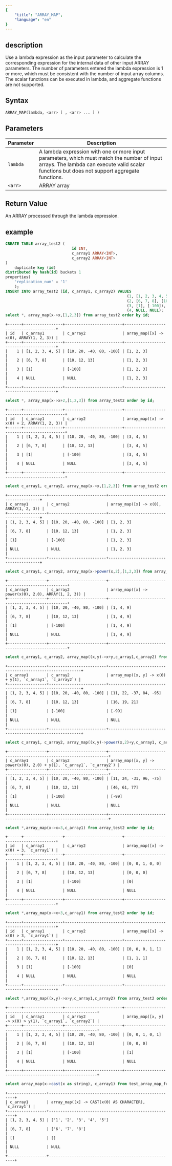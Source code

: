 ```yaml
---
{
    "title": "ARRAY_MAP",
    "language": "en"
}
---
```


<!--
Licensed to the Apache Software Foundation (ASF) under one
or more contributor license agreements.  See the NOTICE file
distributed with this work for additional information
regarding copyright ownership.  The ASF licenses this file
to you under the Apache License, Version 2.0 (the
"License"); you may not use this file except in compliance
with the License.  You may obtain a copy of the License at

  http://www.apache.org/licenses/LICENSE-2.0

Unless required by applicable law or agreed to in writing,
software distributed under the License is distributed on an
"AS IS" BASIS, WITHOUT WARRANTIES OR CONDITIONS OF ANY
KIND, either express or implied.  See the License for the
specific language governing permissions and limitations
under the License.
-->

## description

Use a lambda expression as the input parameter to calculate the corresponding expression for the internal data of other input ARRAY parameters.
The number of parameters entered the lambda expression is 1 or more, which must be consistent with the number of input array columns.
The scalar functions can be executed in lambda, and aggregate functions are not supported.

## Syntax
```sql
ARRAY_MAP(lambda, <arr> [ , <arr> ... ] )
```

## Parameters

| Parameter | Description |
| --- |---|
| `lambda` | A lambda expression with one or more input parameters, which must match the number of input arrays. The lambda can execute valid scalar functions but does not support aggregate functions. |
| `<arr>` | ARRAY array |

## Return Value

An ARRAY processed through the lambda expression.
## example

```sql
CREATE TABLE array_test2 (
                             id INT,
                             c_array1 ARRAY<INT>,
                             c_array2 ARRAY<INT>
)
    duplicate key (id)
distributed by hash(id) buckets 1
properties(
    'replication_num' = '1'
    );
INSERT INTO array_test2 (id, c_array1, c_array2) VALUES
                                                     (1, [1, 2, 3, 4, 5], [10, 20, -40, 80, -100]),
                                                     (2, [6, 7, 8], [10, 12, 13]),
                                                     (3, [1], [-100]),
                                                     (4, NULL, NULL);
select *, array_map(x->x,[1,2,3]) from array_test2 order by id;
```
```text
+------+-----------------+-------------------------+----------------------------------------+
| id   | c_array1        | c_array2                | array_map([x] -> x(0), ARRAY(1, 2, 3)) |
+------+-----------------+-------------------------+----------------------------------------+
|    1 | [1, 2, 3, 4, 5] | [10, 20, -40, 80, -100] | [1, 2, 3]                              |
|    2 | [6, 7, 8]       | [10, 12, 13]            | [1, 2, 3]                              |
|    3 | [1]             | [-100]                  | [1, 2, 3]                              |
|    4 | NULL            | NULL                    | [1, 2, 3]                              |
+------+-----------------+-------------------------+----------------------------------------+
```
```sql
select *, array_map(x->x+2,[1,2,3]) from array_test2 order by id;
```
```text
+------+-----------------+-------------------------+--------------------------------------------+
| id   | c_array1        | c_array2                | array_map([x] -> x(0) + 2, ARRAY(1, 2, 3)) |
+------+-----------------+-------------------------+--------------------------------------------+
|    1 | [1, 2, 3, 4, 5] | [10, 20, -40, 80, -100] | [3, 4, 5]                                  |
|    2 | [6, 7, 8]       | [10, 12, 13]            | [3, 4, 5]                                  |
|    3 | [1]             | [-100]                  | [3, 4, 5]                                  |
|    4 | NULL            | NULL                    | [3, 4, 5]                                  |
+------+-----------------+-------------------------+--------------------------------------------+
```

```sql
select c_array1, c_array2, array_map(x->x,[1,2,3]) from array_test2 order by id;
```
```text
+-----------------+-------------------------+----------------------------------------+
| c_array1        | c_array2                | array_map([x] -> x(0), ARRAY(1, 2, 3)) |
+-----------------+-------------------------+----------------------------------------+
| [1, 2, 3, 4, 5] | [10, 20, -40, 80, -100] | [1, 2, 3]                              |
| [6, 7, 8]       | [10, 12, 13]            | [1, 2, 3]                              |
| [1]             | [-100]                  | [1, 2, 3]                              |
| NULL            | NULL                    | [1, 2, 3]                              |
+-----------------+-------------------------+----------------------------------------+
```
```sql
select c_array1, c_array2, array_map(x->power(x,2),[1,2,3]) from array_test2 order by id;
```
```text
+-----------------+-------------------------+----------------------------------------------------+
| c_array1        | c_array2                | array_map([x] -> power(x(0), 2.0), ARRAY(1, 2, 3)) |
+-----------------+-------------------------+----------------------------------------------------+
| [1, 2, 3, 4, 5] | [10, 20, -40, 80, -100] | [1, 4, 9]                                          |
| [6, 7, 8]       | [10, 12, 13]            | [1, 4, 9]                                          |
| [1]             | [-100]                  | [1, 4, 9]                                          |
| NULL            | NULL                    | [1, 4, 9]                                          |
+-----------------+-------------------------+----------------------------------------------------+
```
```sql
select c_array1, c_array2, array_map((x,y)->x+y,c_array1,c_array2) from array_test2 order by id;
```
```text
+-----------------+-------------------------+----------------------------------------------------------+
| c_array1        | c_array2                | array_map([x, y] -> x(0) + y(1), `c_array1`, `c_array2`) |
+-----------------+-------------------------+----------------------------------------------------------+
| [1, 2, 3, 4, 5] | [10, 20, -40, 80, -100] | [11, 22, -37, 84, -95]                                   |
| [6, 7, 8]       | [10, 12, 13]            | [16, 19, 21]                                             |
| [1]             | [-100]                  | [-99]                                                    |
| NULL            | NULL                    | NULL                                                     |
+-----------------+-------------------------+----------------------------------------------------------+
```

```sql
select c_array1, c_array2, array_map((x,y)->power(x,2)+y,c_array1, c_array2) from array_test2 order by id;
```
```text
+-----------------+-------------------------+----------------------------------------------------------------------+
| c_array1        | c_array2                | array_map([x, y] -> power(x(0), 2.0) + y(1), `c_array1`, `c_array2`) |
+-----------------+-------------------------+----------------------------------------------------------------------+
| [1, 2, 3, 4, 5] | [10, 20, -40, 80, -100] | [11, 24, -31, 96, -75]                                               |
| [6, 7, 8]       | [10, 12, 13]            | [46, 61, 77]                                                         |
| [1]             | [-100]                  | [-99]                                                                |
| NULL            | NULL                    | NULL                                                                 |
+-----------------+-------------------------+----------------------------------------------------------------------+
```

```sql
select *,array_map(x->x=3,c_array1) from array_test2 order by id;
```
```text
+------+-----------------+-------------------------+----------------------------------------+
| id   | c_array1        | c_array2                | array_map([x] -> x(0) = 3, `c_array1`) |
+------+-----------------+-------------------------+----------------------------------------+
|    1 | [1, 2, 3, 4, 5] | [10, 20, -40, 80, -100] | [0, 0, 1, 0, 0]                        |
|    2 | [6, 7, 8]       | [10, 12, 13]            | [0, 0, 0]                              |
|    3 | [1]             | [-100]                  | [0]                                    |
|    4 | NULL            | NULL                    | NULL                                   |
+------+-----------------+-------------------------+----------------------------------------+
```

```sql
select *,array_map(x->x>3,c_array1) from array_test2 order by id;
```
```text
+------+-----------------+-------------------------+----------------------------------------+
| id   | c_array1        | c_array2                | array_map([x] -> x(0) > 3, `c_array1`) |
+------+-----------------+-------------------------+----------------------------------------+
|    1 | [1, 2, 3, 4, 5] | [10, 20, -40, 80, -100] | [0, 0, 0, 1, 1]                        |
|    2 | [6, 7, 8]       | [10, 12, 13]            | [1, 1, 1]                              |
|    3 | [1]             | [-100]                  | [0]                                    |
|    4 | NULL            | NULL                    | NULL                                   |
+------+-----------------+-------------------------+----------------------------------------+
```

```sql
select *,array_map((x,y)->x>y,c_array1,c_array2) from array_test2 order by id;
```
```text
+------+-----------------+-------------------------+----------------------------------------------------------+
| id   | c_array1        | c_array2                | array_map([x, y] -> x(0) > y(1), `c_array1`, `c_array2`) |
+------+-----------------+-------------------------+----------------------------------------------------------+
|    1 | [1, 2, 3, 4, 5] | [10, 20, -40, 80, -100] | [0, 0, 1, 0, 1]                                          |
|    2 | [6, 7, 8]       | [10, 12, 13]            | [0, 0, 0]                                                |
|    3 | [1]             | [-100]                  | [1]                                                      |
|    4 | NULL            | NULL                    | NULL                                                     |
+------+-----------------+-------------------------+----------------------------------------------------------+
```
```sql
select array_map(x->cast(x as string), c_array1) from test_array_map_function;
```
```text
+-----------------+-------------------------------------------------------+
| c_array1        | array_map([x] -> CAST(x(0) AS CHARACTER), `c_array1`) |
+-----------------+-------------------------------------------------------+
| [1, 2, 3, 4, 5] | ['1', '2', '3', '4', '5']                             |
| [6, 7, 8]       | ['6', '7', '8']                                       |
| []              | []                                                    |
| NULL            | NULL                                                  |
+-----------------+-------------------------------------------------------+
```

